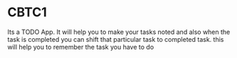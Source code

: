 # CBTC1

Its a TODO App.
It will help you to make your tasks noted and also when the task is completed you can shift that particular task to completed task.
this will help you to remember the task you have to do 
